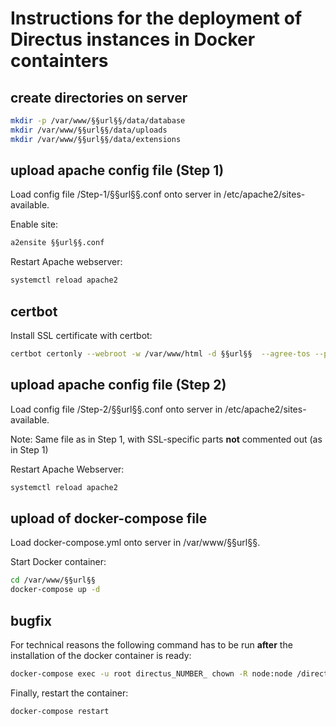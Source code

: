 # Instructions for the deployment of Directus instances in Docker containters

## create directories on server

```bash
mkdir -p /var/www/§§url§§/data/database
mkdir /var/www/§§url§§/data/uploads
mkdir /var/www/§§url§§/data/extensions
```
## upload apache config file (Step 1)

Load config file /Step-1/§§url§§.conf onto server in /etc/apache2/sites-available.

Enable site:

```bash
a2ensite §§url§§.conf
```
Restart Apache webserver:

```bash
systemctl reload apache2
``` 
## certbot

Install SSL certificate with certbot: 

```bash
certbot certonly --webroot -w /var/www/html -d §§url§§  --agree-tos --preferred-challenges http
```
## upload apache config file (Step 2)

Load config file /Step-2/§§url§§.conf onto server in /etc/apache2/sites-available.

Note: Same file as in Step 1, with SSL-specific parts **not** commented out (as in Step 1)

Restart Apache Webserver:

```bash
systemctl reload apache2
``` 

## upload of docker-compose file 

Load docker-compose.yml onto server in /var/www/§§url§§.

Start Docker container:

```bash
cd /var/www/§§url§§
docker-compose up -d
```

## bugfix

For technical reasons the following command has to be run **after** the installation of the docker container is ready:

```bash
docker-compose exec -u root directus_NUMBER_ chown -R node:node /directus/database /directus/extensions /directus/uploads
```
Finally, restart the container:

```bash
docker-compose restart
```